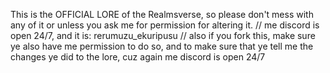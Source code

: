 This is the OFFICIAL LORE of the Realmsverse, so please don't mess with any of it or unless you ask me for permission for altering it.
//
me discord is open 24/7, and it is: rerumuzu_ekuripusu
//
also if you fork this, make sure ye also have me permission to do so, and to make sure that ye tell me the changes ye did to the lore, cuz again me discord is open 24/7

